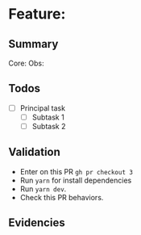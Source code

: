 # Feature:
## Summary
Core:
Obs:

## Todos
- [ ] Principal task
  - [ ] Subtask 1
  - [ ] Subtask 2

## Validation
- Enter on this PR `gh pr checkout 3`
- Run `yarn` for install dependencies
- Run `yarn dev`.
- Check this PR behaviors.

## Evidencies
